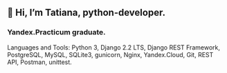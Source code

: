 ## 👋 Hi, I’m Tatiana, python-developer.
### Yandex.Practicum graduate.

Languages and Tools: Python 3, Django 2.2 LTS, Django REST Framework, PostgreSQL, MySQL, SQLite3, gunicorn, Nginx, Yandex.Cloud, Git, REST API, Postman, unittest.
